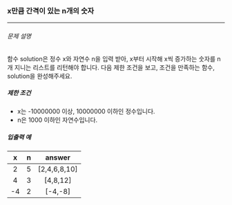 ### x만큼 간격이 있는 n개의 숫자
___ 
###### 문제 설명
함수 solution은 정수 x와 자연수 n을 입력 받아, x부터 시작해 x씩 증가하는 숫자를 n개 지니는 리스트를 리턴해야 합니다. 다음 제한 조건을 보고, 조건을 만족하는 함수, solution을 완성해주세요.

##### 제한 조건
* x는 -10000000 이상, 10000000 이하인 정수입니다.
* n은 1000 이하인 자연수입니다.

##### 입출력 예
|x|n|answer| 
|:---:|:---:|:---:| 
|2|5|[2,4,6,8,10]| 
|4|3|[4,8,12]|
|-4|2|[-4,-8]| 
